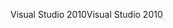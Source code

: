 <span data-ttu-id="2ebe8-101">Visual Studio 2010</span><span class="sxs-lookup"><span data-stu-id="2ebe8-101">Visual Studio 2010</span></span>